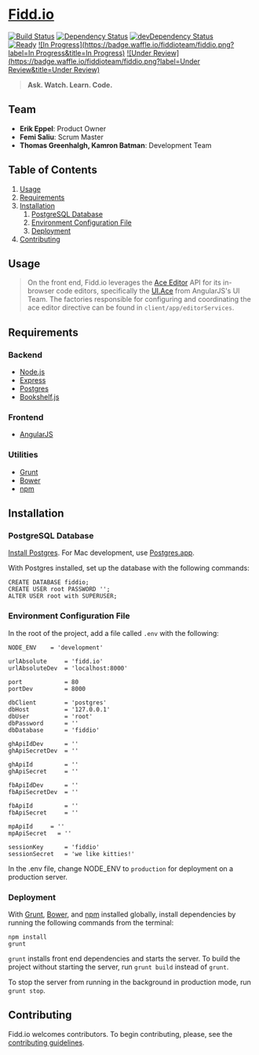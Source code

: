 # [Fidd.io](http://fidd.io)
[![Build Status](https://travis-ci.org/fiddioteam/fiddio.svg?branch=dev)](https://travis-ci.org/fiddioteam/fiddio)
[![Dependency Status](https://david-dm.org/fiddioteam/fiddio/dev.svg)](https://david-dm.org/fiddioteam/fiddio)
[![devDependency Status](https://david-dm.org/fiddioteam/fiddio/dev/dev-status.svg)](https://david-dm.org/fiddioteam/fiddio#info=devDependencies)<br>
[![Ready](https://badge.waffle.io/fiddioteam/fiddio.png?label=ready&title=Ready)](https://waffle.io/fiddioteam/fiddio)
[![In Progress](https://badge.waffle.io/fiddioteam/fiddio.png?label=In Progress&title=In Progress)](https://waffle.io/fiddioteam/fiddio)
[![Under Review](https://badge.waffle.io/fiddioteam/fiddio.png?label=Under Review&title=Under Review)](https://waffle.io/fiddioteam/fiddio)

> __Ask. Watch. Learn. Code.__

## Team

- __Erik Eppel__: Product Owner
- __Femi Saliu__: Scrum Master
- __Thomas Greenhalgh, Kamron Batman__: Development Team

## Table of Contents

1. [Usage](#usage)
1. [Requirements](#requirements)
1. [Installation](#Installation)
    1. [PostgreSQL Database](#postgresql-database)
    1. [Environment Configuration File](#environment-configuration-file)
    1. [Deployment](#deployment)
1. [Contributing](#contributing)

## Usage

> On the front end, Fidd.io leverages the [Ace Editor](http://ace.c9.io/#nav=about) API for its in-browser code editors, specifically the [UI.Ace](http://angular-ui.github.io/ui-ace/) from AngularJS's UI Team. The factories responsible for configuring and coordinating the ace editor directive can be found in `client/app/editorServices`.

## Requirements

### Backend
- [Node.js](https://nodejs.org/)
- [Express](http://expressjs.com/)
- [Postgres](http://www.postgresql.org/)
- [Bookshelf.js](http://bookshelfjs.org/)

### Frontend
- [AngularJS](https://angularjs.org/)

### Utilities
- [Grunt](http://gruntjs.com/)
- [Bower](http://bower.io/)
- [npm](https://www.npmjs.com/)

## Installation

### PostgreSQL Database

[Install Postgres](https://wiki.postgresql.org/wiki/Detailed_installation_guides). For Mac development, use [Postgres.app](http://postgresapp.com/).

With Postgres installed, set up the database with the following commands:
```
CREATE DATABASE fiddio;
CREATE USER root PASSWORD '';
ALTER USER root with SUPERUSER;
```

### Environment Configuration File

In the root of the project, add a file called `.env` with the following:
```
NODE_ENV    = 'development'

urlAbsolute     = 'fidd.io'
urlAbsoluteDev  = 'localhost:8000'

port            = 80
portDev         = 8000

dbClient        = 'postgres'
dbHost          = '127.0.0.1'
dbUser          = 'root'
dbPassword      = ''
dbDatabase      = 'fiddio'

ghApiIdDev      = ''
ghApiSecretDev  = ''

ghApiId         = ''
ghApiSecret     = ''

fbApiIdDev      = ''
fbApiSecretDev  = ''

fbApiId         = ''
fbApiSecret     = ''

mpApiId     = ''
mpApiSecret   = ''

sessionKey      = 'fiddio'
sessionSecret   = 'we like kitties!'
```

In the .env file, change NODE_ENV to `production` for deployment on a production server.

### Deployment

With [Grunt](http://gruntjs.com/getting-started), [Bower](http://bower.io/), and [npm](https://www.npmjs.com/#getting-started) installed globally, install dependencies by running the following commands from the terminal:
```
npm install
grunt
```

`grunt` installs front end dependencies and starts the server. To build the project without starting the server, run `grunt build` instead of `grunt`.

To stop the server from running in the background in production mode, run `grunt stop`.

## Contributing

Fidd.io welcomes contributors. To begin contributing, please, see the [contributing guidelines](CONTRIBUTING.md).
